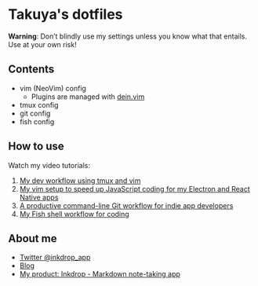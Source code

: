 # Takuya's dotfiles

**Warning**: Don’t blindly use my settings unless you know what that entails. Use at your own risk!

## Contents

- vim (NeoVim) config
  - Plugins are managed with [dein.vim](https://github.com/Shougo/dein.vim)
- tmux config
- git config
- fish config

## How to use

Watch my video tutorials:

1. [My dev workflow using tmux and vim](https://www.youtube.com/watch?v=sSOfr2MtRU8&list=PLxQA0uNgQDCICMRwlOzWAZBPL05XBC_br&index=10)
2. [My vim setup to speed up JavaScript coding for my Electron and React Native apps](https://www.youtube.com/watch?v=UZBjt04y4Oo&list=PLxQA0uNgQDCICMRwlOzWAZBPL05XBC_br&index=3)
3. [A productive command-line Git workflow for indie app developers](https://www.youtube.com/watch?v=qKpY7t5m35k&list=PLxQA0uNgQDCICMRwlOzWAZBPL05XBC_br&index=4)
4. [My Fish shell workflow for coding](https://www.youtube.com/watch?v=KKxhf50FIPI)

## About me

- [Twitter @inkdrop_app](https://twitter.com/inkdrop_app)
- [Blog](https://blog.inkdrop.info/)
- [My product: Inkdrop - Markdown note-taking app](https://www.inkdrop.app/)
